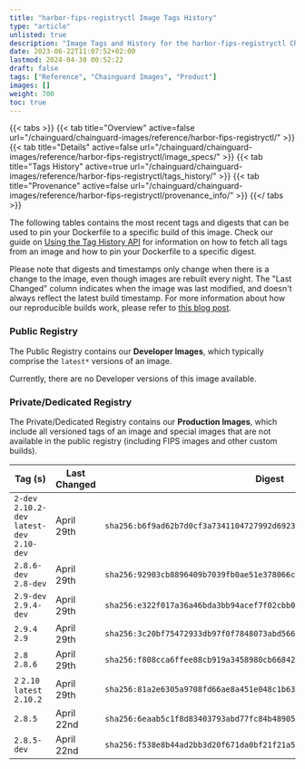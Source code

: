 ```yaml
---
title: "harbor-fips-registryctl Image Tags History"
type: "article"
unlisted: true
description: "Image Tags and History for the harbor-fips-registryctl Chainguard Image"
date: 2023-06-22T11:07:52+02:00
lastmod: 2024-04-30 00:52:22
draft: false
tags: ["Reference", "Chainguard Images", "Product"]
images: []
weight: 700
toc: true
---
```


{{< tabs >}}
{{< tab title="Overview" active=false url="/chainguard/chainguard-images/reference/harbor-fips-registryctl/" >}}
{{< tab title="Details" active=false url="/chainguard/chainguard-images/reference/harbor-fips-registryctl/image_specs/" >}}
{{< tab title="Tags History" active=true url="/chainguard/chainguard-images/reference/harbor-fips-registryctl/tags_history/" >}}
{{< tab title="Provenance" active=false url="/chainguard/chainguard-images/reference/harbor-fips-registryctl/provenance_info/" >}}
{{</ tabs >}}

The following tables contains the most recent tags and digests that can be used to pin your Dockerfile to a specific build of this image. Check our guide on [Using the Tag History API](/chainguard/chainguard-images/using-the-tag-history-api/) for information on how to fetch all tags from an image and how to pin your Dockerfile to a specific digest.

Please note that digests and timestamps only change when there is a change to the image, even though images are rebuilt every night. The "Last Changed" column indicates when the image was last modified, and doesn't always reflect the latest build timestamp. For more information about how our reproducible builds work, please refer to [this blog post](https://www.chainguard.dev/unchained/reproducing-chainguards-reproducible-image-builds).

### Public Registry
The Public Registry contains our **Developer Images**, which typically comprise the `latest*` versions of an image.

Currently, there are no Developer versions of this image available.

### Private/Dedicated Registry
The Private/Dedicated Registry contains our **Production Images**, which include all versioned tags of an image and special images that are not available in the public registry (including FIPS images and other custom builds).

| Tag (s)                                       | Last Changed | Digest                                                                    |
|-----------------------------------------------|--------------|---------------------------------------------------------------------------|
|  `2-dev` `2.10.2-dev` `latest-dev` `2.10-dev` | April 29th   | `sha256:b6f9ad62b7d0cf3a7341104727992d6923891cf6499440a7cced6c4286cd6bd5` |
|  `2.8.6-dev` `2.8-dev`                        | April 29th   | `sha256:92903cb8896409b7039fb0ae51e378066c8a140f702a450d3a9e1d22ecb235d4` |
|  `2.9-dev` `2.9.4-dev`                        | April 29th   | `sha256:e322f017a36a46bda3bb94acef7f02cbb076b12fff0ce56ff04d95b956a27cac` |
|  `2.9.4` `2.9`                                | April 29th   | `sha256:3c20bf75472933db97f0f7848073abd56610339c523f1df0786c1a3d2baa88e9` |
|  `2.8` `2.8.6`                                | April 29th   | `sha256:f808cca6ffee88cb919a3458980cb66842853c594f93fa4a3eb86dfc343d4486` |
|  `2` `2.10` `latest` `2.10.2`                 | April 29th   | `sha256:81a2e6305a9708fd66ae8a451e048c1b630a1e2864c12405c6de437f669058f7` |
|  `2.8.5`                                      | April 22nd   | `sha256:6eaab5c1f8d83403793abd77fc84b48905c6c23ffc5c4defd7ebca450cda7680` |
|  `2.8.5-dev`                                  | April 22nd   | `sha256:f538e8b44ad2bb3d20f671da0bf21f21a58c3d09bfdda017f53dbe7648b12c63` |

